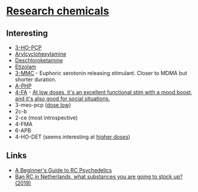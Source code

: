 # [Research chemicals](https://psychonautwiki.org/w/index.php?title=Research_chemicals)

## Interesting

- [3-HO-PCP](https://psychonautwiki.org/wiki/3-HO-PCP)
- [Arylcyclohexylamine](https://psychonautwiki.org/wiki/Arylcyclohexylamine)
- [Deschloroketamine](https://psychonautwiki.org/w/index.php?title=Deschloroketamine)
- [Etizolam](https://psychonautwiki.org/wiki/Etizolam)
- [3-MMC](https://psychonautwiki.org/wiki/3-MMC) - Euphoric serotonin releasing stimulant. Closer to MDMA but shorter duration.
- [A-PHP](https://psychonautwiki.org/w/index.php?title=A-PHP)
- [4-FA](https://psychonautwiki.org/wiki/4-FA) - [At low doses, it's an excellent functional stim with a mood boost, and it's also good for social situations.](https://www.reddit.com/r/researchchemicals/comments/7qvxmn/in_your_opinion_name_some_of_the_best_chemicals/)
- 3-meo-pcp ([dose low](https://reddit.com/r/researchchemicals/comments/bes0sd/_/el8tr5p/?context=1))
- 2c-b
- 2-ce (most introspective)
- 4-FMA
- 6-APB
- 4-HO-DET (seems interesting at [higher doses](https://www.reddit.com/r/researchchemicals/comments/bippwv/4sub_tryptamine_intensity_ranking/))

## Links

- [A Beginner's Guide to RC Psychedelics](https://www.reddit.com/r/researchchemicals/comments/7qep7b/a_beginners_guide_to_rc_psychedelics/)
- [Ban RC in Netherlands, what substances you are going to stock up? (2019)](https://www.reddit.com/r/researchchemicals/comments/bhxh6o/ban_rc_in_netherlands_what_substances_you_are/)
